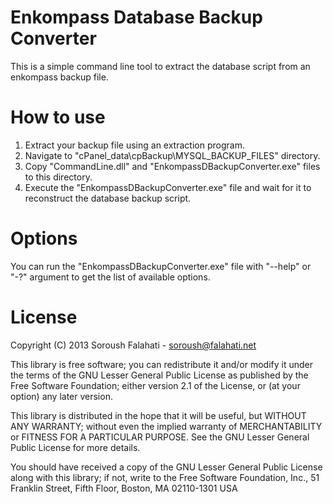 Enkompass Database Backup Converter
================

This is a simple command line tool to extract the database script from an enkompass backup file.

How to use
=============
1. Extract your backup file using an extraction program.
2. Navigate to "cPanel_data\cpBackup\MYSQL_BACKUP_FILES" directory.
3. Copy "CommandLine.dll" and "EnkompassDBackupConverter.exe" files to this directory.
4. Execute the "EnkompassDBackupConverter.exe" file and wait for it to reconstruct
the database backup script.

Options
=============
You can run the "EnkompassDBackupConverter.exe" file with "--help" or "-?" 
argument to get the list of available options.

License
=============
Copyright (C) 2013 Soroush Falahati - soroush@falahati.net

This library is free software; you can redistribute it and/or
modify it under the terms of the GNU Lesser General Public
License as published by the Free Software Foundation; either
version 2.1 of the License, or (at your option) any later version.

This library is distributed in the hope that it will be useful,
but WITHOUT ANY WARRANTY; without even the implied warranty of
MERCHANTABILITY or FITNESS FOR A PARTICULAR PURPOSE.  See the GNU
Lesser General Public License for more details.

You should have received a copy of the GNU Lesser General Public
License along with this library; if not, write to the Free Software
Foundation, Inc., 51 Franklin Street, Fifth Floor, Boston, MA  02110-1301  USA